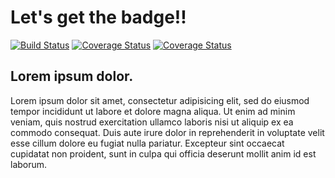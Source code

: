 # Let's get the badge!! #
[![Build Status](https://travis-ci.org/yoon-gu/ci-sample.svg?branch=master)](https://travis-ci.org/yoon-gu/ci-sample)
[![Coverage Status](https://codecov.io/github/yoon-gu/ci-sample/coverage.svg?branch=master)](https://codecov.io/gh/yoon-gu/ci-sample/)
[![Coverage Status](https://coveralls.io/repos/github/yoon-gu/ci-sample/badge.svg?branch=)](https://coveralls.io/github/yoon-gu/ci-sample?branch=)
## Lorem ipsum dolor. ##
Lorem ipsum dolor sit amet, consectetur adipisicing elit, sed do eiusmod
tempor incididunt ut labore et dolore magna aliqua. Ut enim ad minim veniam,
quis nostrud exercitation ullamco laboris nisi ut aliquip ex ea commodo
consequat. Duis aute irure dolor in reprehenderit in voluptate velit esse
cillum dolore eu fugiat nulla pariatur. Excepteur sint occaecat cupidatat non
proident, sunt in culpa qui officia deserunt mollit anim id est laborum.